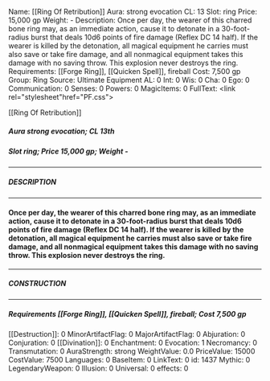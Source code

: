 Name: [[Ring Of Retribution]]
Aura: strong evocation
CL: 13
Slot: ring
Price: 15,000 gp
Weight: -
Description: Once per day, the wearer of this charred bone ring may, as an immediate action, cause it to detonate in a 30-foot-radius burst that deals 10d6 points of fire damage (Reflex DC 14 half). If the wearer is killed by the detonation, all magical equipment he carries must also save or take fire damage, and all nonmagical equipment takes this damage with no saving throw. This explosion never destroys the ring.
Requirements: [[Forge Ring]], [[Quicken Spell]], fireball
Cost: 7,500 gp
Group: Ring
Source: Ultimate Equipment
AL: 0
Int: 0
Wis: 0
Cha: 0
Ego: 0
Communication: 0
Senses: 0
Powers: 0
MagicItems: 0
FullText: <link rel="stylesheet"href="PF.css"><div class="heading"><p class="alignleft">[[Ring Of Retribution]]</p><div style="clear: both;"></div></div><div><h5><b>Aura </b>strong evocation; <b>CL </b>13th</h5><h5><b>Slot </b>ring; <b>Price </b>15,000 gp; <b>Weight </b>-</h5></div><hr/><div><h5><b>DESCRIPTION</b></h5></div><hr/><div><h4><p>Once per day, the wearer of this charred bone ring may, as an immediate action, cause it to detonate in a 30-foot-radius burst that deals 10d6 points of fire damage (Reflex DC 14 half). If the wearer is killed by the detonation, all magical equipment he carries must also save or take fire damage, and all nonmagical equipment takes this damage with no saving throw. This explosion never destroys the ring.</p></h4></div><hr/><div><h5><b>CONSTRUCTION</b></h5></div><hr/><div><h5><b>Requirements </b>[[Forge Ring]], [[Quicken Spell]], <i>fireball</i>; <b>Cost </b>7,500 gp</h5></div>
[[Destruction]]: 0
MinorArtifactFlag: 0
MajorArtifactFlag: 0
Abjuration: 0
Conjuration: 0
[[Divination]]: 0
Enchantment: 0
Evocation: 1
Necromancy: 0
Transmutation: 0
AuraStrength: strong
WeightValue: 0.0
PriceValue: 15000
CostValue: 7500
Languages: 0
BaseItem: 0
LinkText: 0
id: 1437
Mythic: 0
LegendaryWeapon: 0
Illusion: 0
Universal: 0
effects: 0
